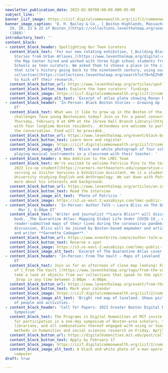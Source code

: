 ```yaml
---
newsletter_publication_date: 2023-02-06T00:00:00.000-05:00
subject_line: ''
banner_iiif_image: https://iiif.digitalcommonwealth.org/iiif/2/commonwealth:x633fc288/1670,1178,6469,4241/1200,/0/default.jpg
banner_image_caption: 'O. H. Bailey & Co., [_Boston Highlands, Massachusetts: Wards
  19, 20, 21 & 22 of Boston_](https://collections.leventhalmap.org/search/commonwealth:x633fc270)
  (1888)'
introductory_text: ''
content_block:
- content_block_header: Spotlighting Our Teen Curators
  content_block_text: 'For our new rotating exhibition, [_Building Blocks: Boston
    Stories from Urban Atlases_](https://www.leventhalmap.org/digital-exhibitions/building-blocks/),
    the Map Center hired and worked with three high school students from Boston Public
    Schools as teen curators. We asked them to choose a place in the city and explore
    that site’s history going back to the nineteenth century, using our [urban atlas
    collection](https://collections.leventhalmap.org/search?utf8=%E2%9C%93&q=urban+atlas&search_field=all_fields)
    to kick off their research.'
  content_block_button_url: https://www.leventhalmap.org/articles/spotlighting-the-work-of-our-teen-curators/
  content_block_button_text: Explore the teen curators' findings
  content_block_image: https://iiif.digitalcommonwealth.org/iiif/2/commonwealth:1257bz48b/334,1921,2887,2288/1200,/0/default.jpg
  content_block_image_alt_text: 'Excerpt of atlas plate showing Ronan Park in Dorchester. '
- content_block_header: 'In-Person: Black Boston Stories — Growing Up · Feb 9, 6:00pm
    ET'
  content_block_text: What was it like to grow up in the Boston of the past? What
    challenges face young Bostonians today? Join us for a panel conversation this
    Thursday, February 9 at 6PM at the [Grove Hall Branch Library](https://www.bpl.org/locations/grove-hall/)
    with four longtime Boston residents. _Attendees are welcome to participate in
    the conversation. Food will be provided._
  content_block_button_url: https://www.leventhalmap.org/event/black-boston-stories-growing-up/
  content_block_button_text: Learn more and register
  content_block_image: https://iiif.digitalcommonwealth.org/iiif/2/commonwealth:jq085m35s/289,9,3556,2803/1200,/0/default.jpg
  content_block_image_alt_text: 'Black and white photograph of four schoolchildren
    playing musical instruments in a classroom with their teacher. '
- content_block_header: A New Addition to the LMEC Team
  content_block_text: We’re excited to welcome Patricio Pino to the team as the Spring
    2023 [co-op student](https://careers.northeastern.edu/cooperative-education/)
    serving as Visitor Services & Exhibition Assistant. He is a student at Northeastern
    University studying English and Anthropology. We sat down with Patricio to learn
    more about his interests and background.
  content_block_button_url: https://www.leventhalmap.org/articles/an-interview-with-patricio-pino/
  content_block_button_text: Read the interview
  content_block_image_alt_text: 'Photo of Patricio '
  content_block_image: https://s3.us-east-2.wasabisys.com/lmec-public-files/newsletters/patricio-pino.png
- content_block_header: 'In-Person: Author Talk — Laura Bliss on The Quarantine Atlas
    · Mar 1, 6:00pm ET'
  content_block_text: 'Writer and journalist **Laura Bliss** will discuss her recent
    book, _The Quarantine Atlas: Mapping Global Life Under COVID-19_, which explores
    reader-submitted maps of their lives during the coronavirus pandemic. For this
    discussion, Bliss will be joined by Boston-based mapmaker and artist **Rajiv Raman**
    and writer **Garnette Cadogan**.'
  content_block_button_url: https://www.eventbrite.com/e/author-talk-with-laura-bliss-the-quarantine-atlas-tickets-496439011447
  content_block_button_text: Reserve a spot
  content_block_image: https://s3.us-east-2.wasabisys.com/lmec-public-files/newsletters/quarantine-atlas.png
  content_block_image_alt_text: 'Excerpt of The Quarantine Atlas cover. '
- content_block_header: 'In-Person: From The Vault — Maps of Loveland · Feb 17, 2:00pm
    ET'
  content_block_text: Join us for an afternoon of close map looking! For this edition
    of [_From The Vault_](https://www.leventhalmap.org/tags/from-the-vault/), we’ll
    take a look at objects from our collections that speak to the spirit of love.
    _Drop in any time between 2:00pm - 4:00pm._
  content_block_button_url: https://www.leventhalmap.org/event/from-the-vault-collections-showing-maps-of-loveland/
  content_block_button_text: Mark your calendar
  content_block_image: https://iiif.digitalcommonwealth.org/iiif/2/commonwealth:st74cw29z/717,399,9183,6517/1200,/0/default.jpg
  content_block_image_alt_text: 'Bright red map of loveland. Shows pictorial representations
    of people and activities. '
- content_block_header: 'Call for Papers: 2023 Greater Boston Digital Research & Pedagogy
    Symposium'
  content_block_text: The Programs in Digital Humanities at MIT invite submissions
    for participation in a one-day symposium of Boston-area scholars, teachers, researchers,
    librarians, and all combinations thereof engaged with using or teaching digital
    methods in humanities and social sciences research on Friday, April 28, 2023.
  content_block_button_url: https://digitalhumanities.mit.edu/post/call-for-papers-2023-greater-boston-digital-research-and-pedagogy-symposium/
  content_block_button_text: Apply by February 17
  content_block_image: https://iiif.digitalcommonwealth.org/iiif/2/commonwealth:2n49vd66x/823,659,3270,3041/,1200/0/default.jpg
  content_block_image_alt_text: A black and white photo of a man operating an analog
    computer
draft: true

---
```

